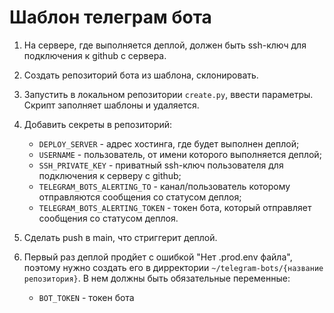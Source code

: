 # Шаблон телеграм бота

1. На сервере, где выполняется деплой, должен быть ssh-ключ для подключения
к github с сервера.

2. Создать репозиторий бота из шаблона, склонировать.

3. Запустить в локальном репозитории `create.py`, ввести параметры.
Скрипт заполняет шаблоны и удаляется.

4. Добавить секреты в репозиторий:
    - `DEPLOY_SERVER` - адрес хостинга, где будет выполнен деплой;
    - `USERNAME` - пользователь, от имени которого выполняется деплой;
    - `SSH_PRIVATE_KEY` - приватный ssh-ключ пользователя для подключения
    к серверу с github;
    - `TELEGRAM_BOTS_ALERTING_TO` - канал/пользователь которому отправляются
    сообщения со статусом деплоя;
    - `TELEGRAM_BOTS_ALERTING_TOKEN` - токен бота, который отправляет сообщения
    со статусом деплоя.

5. Сделать push в main, что стриггерит деплой.

6. Первый раз деплой продйет с ошибкой "Нет .prod.env файла", поэтому нужно
создать его в дирректории `~/telegram-bots/{название репозитория}`.
В нем должны быть обязательные переменные:
    - `BOT_TOKEN` - токен бота
